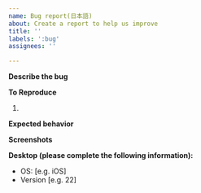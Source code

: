 ```yaml
---
name: Bug report(日本語)
about: Create a report to help us improve
title: ''
labels: ':bug'
assignees: ''

---
```


**Describe the bug**
<!-- バグの説明を簡単に記載してください -->

**To Reproduce**
<!-- 簡単に再現方法を記載してください -->
1. 

**Expected behavior**
<!-- 可能であれば詳細を記載してください -->

**Screenshots**
<!-- 可能であればスクリーンショットを記載してください -->

**Desktop (please complete the following information):**
 - OS: [e.g. iOS]
 - Version [e.g. 22]
